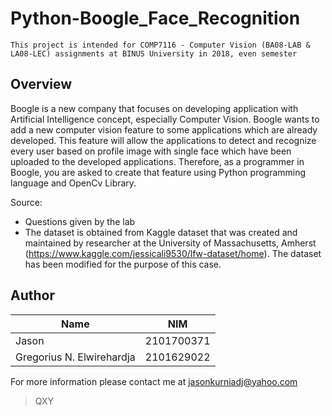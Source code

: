 # Python-Boogle_Face_Recognition
` This project is intended for COMP7116 - Computer Vision (BA08-LAB & LA08-LEC) assignments at BINUS University in 2018, even semester `

## Overview
Boogle is a new company that focuses on developing application with Artificial Intelligence concept, especially Computer Vision. Boogle wants to add a new computer vision feature to some applications which are already developed. This feature will allow the applications to detect and recognize every user based on profile image with single face which have been uploaded to the developed applications. Therefore, as a programmer in Boogle, you are asked to create that feature using Python programming language and OpenCv Library.

Source:
- Questions given by the lab
- The dataset is obtained from Kaggle dataset that was created and maintained by researcher at the University of Massachusetts, Amherst (https://www.kaggle.com/jessicali9530/lfw-dataset/home). The dataset has been modified for the purpose of this case.

## Author
| Name | NIM |
| --- | --- |
| Jason | 2101700371 |
| Gregorius N. Elwirehardja  | 2101629022 |

For more information please contact me at [jasonkurniadj@yahoo.com](mailto:jasonkurniadj@yahoo.com?cc=jasonkurniadj@gmail.com&subject=[GitHub]%20Python-Boogle_Face_Recognition)

> QXY
